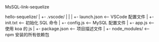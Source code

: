 MsSQL-link-sequelize

hello-sequelize/
|
+- .vscode/
| |
| +- launch.json <-- VSCode 配置文件
|
+- init.txt <-- 初始化 SQL 命令
|
+- config.js <-- MySQL 配置文件
|
+- app.js <-- 使用 koa 的 js
|
+- package.json <-- 项目描述文件
|
+- node_modules/ <-- npm 安装的所有依赖包
